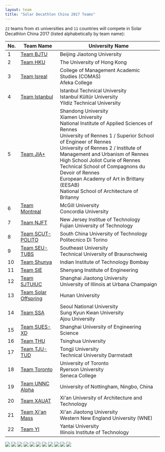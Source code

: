 ```yaml
---
layout: team
title: "Solar Decathlon China 2017 Teams"
---
```


`22` teams from `45` universities and `11` countries will compete in Solar Decathlon China 2017 (listed alphabetically by team name):

<table class="table table-striped">
	<thead>
		<tr>
			<th>No.</th>
			<th>Team Name</th>
			<th>University Name</th>
		</tr>
	</thead>
	<tbody>
		<tr>
			<td>1</td>
			<td><a href="{{ site.baseurl }}/pages/teams/bjt.html">Team BJTU</a></td>
			<td>Beijing Jiaotong University</td>
		</tr>
		<tr>
			<td>2</td>
			<td><a href="{{ site.baseurl }}/pages/teams/hku.html">Team HKU</a></td>
			<td>The University of Hong Kong</td>
		</tr>
		<tr>
			<td>3</td>
			<td><a href="{{ site.baseurl }}/pages/teams/isr.html">Team Isreal</a></td>
			<td>
				College of Management Academic Studies (COMAS)<br>
				Afeka College
			</td>
		</tr>
		<tr>
			<td>4</td>
			<td><a href="{{ site.baseurl }}/pages/teams/ist.html">Team Istanbul</a></td>
			<td>
				Istanbul Technical University<br>
				Istanbul Kültür University<br>
				Yildiz Technical University
			</td>
		</tr>
		<tr>
			<td>5</td>
			<td><a href="{{ site.baseurl }}/pages/teams/jia.html">Team JIA+</a></td>
			<td>
				Shandong University<br>
				Xiamen University<br>
				National Institute of Applied Sciences of Rennes<br>
				University of Rennes 1 / Superior School of Engineer of Rennes<br>
				University of Rennes 2 / Institute of Management and Urbanism of Rennes<br>
				High School Joliot Curie of Rennes<br>
				Technical School of Compagnons du Devoir of Rennes<br>
				European Academy of Art in Brittany (EESAB)<br>
				National School of Architecture of Britanny
			</td>
		</tr>
		<tr>
			<td>6</td>
			<td><a href="{{ site.baseurl }}/pages/teams/mon.html">Team Montreal</a></td>
			<td>
				McGill University<br>
				Concordia University
			</td>
		</tr>
		<tr>
			<td>7</td>
			<td><a href="{{ site.baseurl }}/pages/teams/njf.html">Team NJFT</a></td>
			<td>
				New Jersey Institue of Technology<br>
				Fujian University of Technology
			</td>
		</tr>
		<tr>
			<td>8</td>
			<td><a href="{{ site.baseurl }}/pages/teams/scu.html">Team SCUT-POLITO</a></td>
			<td>
				South China University of Technology<br>
				Politecnico Di Torino
			</td>
		</tr>
		<tr>
			<td>9</td>
			<td><a href="{{ site.baseurl }}/pages/teams/seu.html">Team SEU-TUBS</a></td>
			<td>
				Southeast University<br>
				Technical University of Braunschweig
			</td>
		</tr>
		<tr>
			<td>10</td>
			<td><a href="{{ site.baseurl }}/pages/teams/shu.html">Team Shunya</a></td>
			<td>Indian Institute of Technology Bombay</td>
		</tr>
		<tr>
			<td>11</td>
			<td><a href="{{ site.baseurl }}/pages/teams/sie.html">Team SIE</a></td>
			<td>Shenyang Institute of Engineering</td>
		</tr>
		<tr>
			<td>12</td>
			<td><a href="{{ site.baseurl }}/pages/teams/sjt.html">Team SJTUIUC</a></td>
			<td>
				Shanghai Jiaotong University<br>
				University of Illinois at Urbana Champaign
			</td>
		</tr>
		<tr>
			<td>13</td>
			<td><a href="{{ site.baseurl }}/pages/teams/sol.html">Team Solar Offspring</a></td>
			<td>Hunan University</td>
		</tr>
		<tr>
			<td>14</td>
			<td><a href="{{ site.baseurl }}/pages/teams/ssa.html">Team SSA</a></td>
			<td>
				Seoul National University<br>
				Sung Kyun Kwan University<br>
				Ajou University
			</td>
		</tr>
		<tr>
			<td>15</td>
			<td><a href="{{ site.baseurl }}/pages/teams/sue.html">Team SUES-XD</a></td>
			<td>Shanghai University of Engineering Science</td>
		</tr>
		<tr>
			<td>16</td>
			<td><a href="{{ site.baseurl }}/pages/teams/thu.html">Team THU</a></td>
			<td>Tsinghua University</td>
		</tr>
		<tr>
			<td>17</td>
			<td><a href="{{ site.baseurl }}/pages/teams/tju.html">Team TJU-TUD</a></td>
			<td>
				Tongji University<br>
				Technical University Darmstadt
			</td>
		</tr>
		<tr>
			<td>18</td>
			<td><a href="{{ site.baseurl }}/pages/teams/tor.html">Team Toronto</a></td>
			<td>
				University of Toronto<br>
				Ryerson University<br>
				Seneca College
			</td>
		</tr>
		<tr>
			<td>19</td>
			<td><a href="{{ site.baseurl }}/pages/teams/unn.html">Team UNNC Alpha</a></td>
			<td>University of Nottingham, Ningbo, China</td>
		</tr>
		<tr>
			<td>20</td>
			<td><a href="{{ site.baseurl }}/pages/teams/xau.html">Team XAUAT</a></td>
			<td>Xi'an University of Architecture and Technology</td>
		</tr>
		<tr>
			<td>21</td>
			<td><a href="{{ site.baseurl }}/pages/teams/xia.html">Team Xi'an Mass</a></td>
			<td>
				Xi'an Jiaotong University<br>
				Western New England University (WNE)
			</td>
		</tr>
		<tr>
			<td>22</td>
			<td><a href="{{ site.baseurl }}/pages/teams/yi.html">Team YI</a></td>
			<td>
				Yantai University<br>
				Illinois Institute of Technology
			</td>
		</tr>
	</tbody>
</table>


<div class="center">
	<img src="{{ site.baseurl }}/assets/img/flag_chn.png">
	<img src="{{ site.baseurl }}/assets/img/flag_usa.png">
	<img src="{{ site.baseurl }}/assets/img/flag_can.png">
	<img src="{{ site.baseurl }}/assets/img/flag_kor.png">
	<img src="{{ site.baseurl }}/assets/img/flag_fra.png">
	<img src="{{ site.baseurl }}/assets/img/flag_ger.png">
	<img src="{{ site.baseurl }}/assets/img/flag_ita.png">
	<img src="{{ site.baseurl }}/assets/img/flag_tur.png">
	<img src="{{ site.baseurl }}/assets/img/flag_ind.png">
	<img src="{{ site.baseurl }}/assets/img/flag_isr.png">
	<img src="{{ site.baseurl }}/assets/img/flag_gbr.png">
</div>
